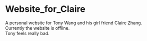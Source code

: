 # Website_for_Claire
A personal website for Tony Wang and his girl friend Claire Zhang.
<br/>Currently the website is offline.
<br/>Tony feels really bad.
